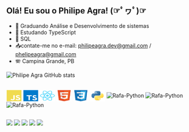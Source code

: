 ## Olá! Eu sou o Philipe Agra! (☞ﾟヮﾟ)☞




- 📝 Graduando Análise e Desenvolvimento de sistemas
- 📝 Estudando TypeScript
- 📝 SQL
- 📥contate-me no e-mail: philipeagra.dev@gmail.com / phelipeagra@gmail.com
- 🪗 Campina Grande, PB


![Philipe Agra GitHub stats](https://github-readme-stats.vercel.app/api?username=philipeagra&show_icons=true&theme=radical)


<div style="display: inline_block"><br>
  <img align="center" alt="Rafa-Js" height="30" width="40" src="https://raw.githubusercontent.com/devicons/devicon/master/icons/javascript/javascript-plain.svg">
  <img align="center" alt="Rafa-Ts" height="30" width="40" src="https://raw.githubusercontent.com/devicons/devicon/master/icons/typescript/typescript-plain.svg">
  <img align="center" alt="Rafa-React" height="30" width="40" src="https://raw.githubusercontent.com/devicons/devicon/master/icons/react/react-original.svg">
  <img align="center" alt="Rafa-HTML" height="30" width="40" src="https://raw.githubusercontent.com/devicons/devicon/master/icons/html5/html5-original.svg">
  <img align="center" alt="Rafa-CSS" height="30" width="40" src="https://raw.githubusercontent.com/devicons/devicon/master/icons/css3/css3-original.svg">
  <img align="center" alt="Rafa-Python" height="30" width="40" src="https://raw.githubusercontent.com/devicons/devicon/master/icons/python/python-original.svg">
  <img align="center" alt="Rafa-Python" height="30" width="40" src="https://upload.wikimedia.org/wikipedia/commons/d/d9/Node.js_logo.svg">
  <img align="center" alt="Rafa-Python" height="30" width="40" src="https://upload.wikimedia.org/wikipedia/commons/9/96/Sass_Logo_Color.svg">
  <img align="center" alt="Rafa-Python" height="30" width="40" src="https://upload.wikimedia.org/wikipedia/commons/9/93/MongoDB_Logo.svg">
</div>

##

<div>
  <a href="https://www.instagram.com/phelipeagra/" target="_blank"><img src="https://img.shields.io/badge/-Instagram-%23E4405F?style=for-the-badge&logo=instagram&logoColor=white" target="_blank"></a>
 	<a href="https://www.twitch.tv/philipeagra" target="_blank"><img src="https://img.shields.io/badge/Twitch-9146FF?style=for-the-badge&logo=twitch&logoColor=white" target="_blank"></a>
 <a href="https://discord.com/channels/@me" target="_blank"><img src="https://img.shields.io/badge/Discord-7289DA?style=for-the-badge&logo=discord&logoColor=white" target="_blank"></a> 
  <a href = "mailto:philipeagra.dev@gmail.com"><img src="https://img.shields.io/badge/-Gmail-%23333?style=for-the-badge&logo=gmail&logoColor=white" target="_blank"></a>
  <a href="https://www.linkedin.com/in/philipe-agra-135394163/" target="_blank"><img src="https://img.shields.io/badge/-LinkedIn-%230077B5?style=for-the-badge&logo=linkedin&logoColor=white" target="_blank"></a> 
</div>
